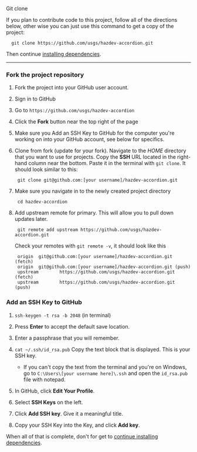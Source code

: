 Git clone

If you plan to contribute code to this project, follow all of the directions
below, other wise you can just use this command to get a copy of the project:

      git clone https://github.com/usgs/hazdev-accordion.git

Then continue
[installing dependencies](readme_dependency_install.md#dependencies).

---
### Fork the project repository ###

1. Fork the project into your GitHub user account.
  1. Sign in to GitHub
  2. Go to `https://github.com/usgs/hazdev-accordion`
  3. Click the **Fork** button near the top right of the page

2. Make sure you Add an SSH Key to GitHub for the computer you're
   working on into your GitHub account, see below for specifics.

3. Clone from fork (update for your fork).
   Navigate to the _HOME_ directory that you want to use for projects.
   Copy the __SSH__ URL located in the right-hand column near the bottom.
   Paste it in the terminal with `git clone`. It should look similar to this:

        git clone git@github.com:[your username]/hazdev-accordion.git

4. Make sure you navigate in to the newly created project directory

        cd hazdev-accordion

5. Add upstream remote for primary. This will allow you to pull down updates
   later.

        git remote add upstream https://github.com/usgs/hazdev-accordion.git

   Check your remotes with `git remote -v`, it should look like this

        origin  git@github.com:[your username]/hazdev-accordion.git (fetch)
        origin  git@github.com:[your username]/hazdev-accordion.git (push)
        upstream        https://github.com/usgs/hazdev-accordion.git (fetch)
        upstream        https://github.com/usgs/hazdev-accordion.git (push)

### Add an SSH Key to GitHub ###

  1. `ssh-keygen -t rsa -b 2048` (in terminal)

  2. Press **Enter** to accept the default save location.

  3. Enter a passphrase that you will remember.

  4. `cat ~/.ssh/id_rsa.pub`
     Copy the text block that is displayed.
     This is your SSH key.
     - If you can't copy the text from the terminal and you're on Windows, go
       to `C:\Users\[your username here]\.ssh` and open the `id_rsa.pub` file
       with notepad.

  5. In GitHub, click **Edit Your Profile**.

  6. Select **SSH Keys** on the left.

  7. Click **Add SSH key**. Give it a meaningful title.

  8. Copy your SSH Key into the Key, and click **Add key**.

When all of that is complete, don't for get to
[continue installing dependencies](readme_dependency_install.md#dependencies).
